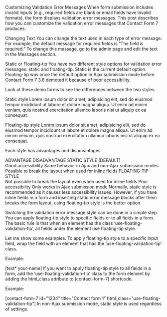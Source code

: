 Customizing Validation Error Messages
When form submission includes invalid inputs (e.g., required fields are blank or email fields have invalid formats), the form displays validation error messages. This post describes how you can customize the validation error messages that Contact Form 7 produces.

Changing Text
You can change the text used in each type of error message. For example, the default message for required fields is “The field is required.” To change this message, go to the admin page and edit the text in the Messages section.

Static or Floating-tip
You have two different style options for validation error messages: static and floating-tip. Static is the current default option. Floating-tip was once the default option in Ajax submission mode before Contact Form 7 3.6 demoted it because of poor accessibility.

Look at these demo forms to see the differences between the two styles.

Static style
Lorem ipsum dolor sit amet, 
 adipisicing elit, sed do eiusmod tempor incididunt ut labore et dolore magna aliqua. Ut enim ad minim veniam, quis nostrud exercitation ullamco laboris nisi ut aliquip ex ea 
 consequat.

Floating-tip style
Lorem ipsum dolor sit amet, 
 adipisicing elit, sed do eiusmod tempor incididunt ut labore et dolore magna aliqua. Ut enim ad minim veniam, quis nostrud exercitation ullamco laboris nisi ut aliquip ex ea 
 consequat.
 
Each style has advantages and disadvantages.

ADVANTAGE	DISADVANTAGE
STATIC STYLE (DEFAULT)	
Good accessibility
Same behavior in Ajax and non-Ajax submission modes
Possible to break the layout when used for inline fields
FLOATING-TIP STYLE	
Not possible to break the layout even when used for inline fields
Poor accessibility
Only works in Ajax submission mode
Normally, static style is recommended as it causes less accessibility issues. However, if you have inline fields in a form and inserting static error message blocks after them breaks the form layout, using floating-tip style is the better option.

Switching the validation error message style can be done in a simple step. You can apply floating-tip style to specific fields or to all fields in a form. The basic rule is that when an element has the class ‘use-floating-validation-tip’, all fields under the element use floating-tip style.

Let me show some examples. To apply floating-tip style to a specific input field, wrap the field with an element that has the ‘use-floating-validation-tip’ class.

Example:

<span class="use-floating-validation-tip">[text* your-name]</span>
If you want to apply floating-tip style to all fields in a form, add the ‘use-floating-validation-tip’ class to the form element by adding the html_class attribute to [contact-form-7] shortcode.

Example:

[contact-form-7 id="1234" title="Contact form 1" html_class="use-floating-validation-tip"]
In non-Ajax submission mode, static style is used regardless of settings.